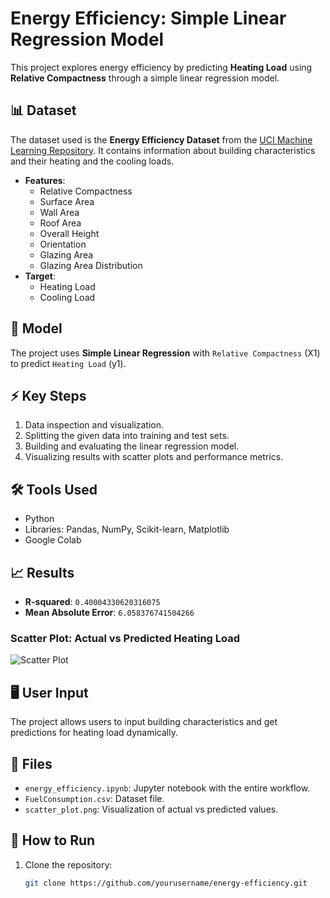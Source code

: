 # Energy Efficiency: Simple Linear Regression Model

This project explores energy efficiency by predicting **Heating Load** using **Relative Compactness** through a simple linear regression model.

## 📊 Dataset
The dataset used is the **Energy Efficiency Dataset** from the [UCI Machine Learning Repository](https://archive.ics.uci.edu/ml/datasets/Energy+efficiency). It contains information about building characteristics and their heating and the cooling loads.

- **Features**:
  - Relative Compactness
  - Surface Area
  - Wall Area
  - Roof Area
  - Overall Height
  - Orientation
  - Glazing Area
  - Glazing Area Distribution
- **Target**:
  - Heating Load
  - Cooling Load

## 🚀 Model
The project uses **Simple Linear Regression** with `Relative Compactness` (X1) to predict `Heating Load` (y1).

## ⚡ Key Steps
1. Data inspection and visualization.
2. Splitting the given data into training and test sets.
3. Building and evaluating the linear regression model.
4. Visualizing results with scatter plots and performance metrics.

## 🛠 Tools Used
- Python
- Libraries: Pandas, NumPy, Scikit-learn, Matplotlib
- Google Colab

## 📈 Results
- **R-squared**: `0.40004330620316075` 
- **Mean Absolute Error**: `6.058376741504266` 

### Scatter Plot: Actual vs Predicted Heating Load
![Scatter Plot](scatter_plot.png)  

## 🖥️ User Input
The project allows users to input building characteristics and get predictions for heating load dynamically.

## 📂 Files
- `energy_efficiency.ipynb`: Jupyter notebook with the entire workflow.
- `FuelConsumption.csv`: Dataset file.
- `scatter_plot.png`: Visualization of actual vs predicted values.

## 🌟 How to Run
1. Clone the repository:
   ```bash
   git clone https://github.com/yourusername/energy-efficiency.git
